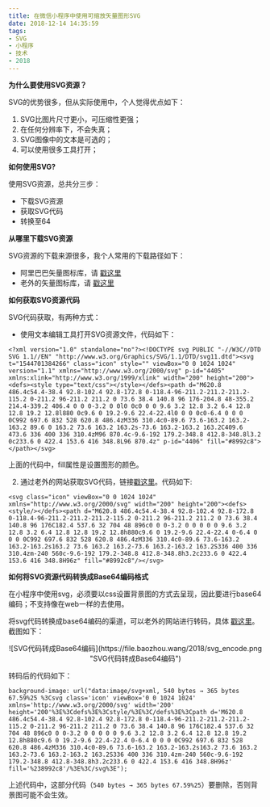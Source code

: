 ```yaml
---
title: 在微信小程序中使用可缩放矢量图形SVG
date: 2018-12-14 14:35:59
tags:
- SVG
- 小程序
- 技术
- 2018
---
```


**为什么要使用SVG资源？**

SVG的优势很多，但从实际使用中，个人觉得优点如下：
1. SVG比图片尺寸更小，可压缩性更强；
2. 在任何分辨率下，不会失真；
3. SVG图像中的文本是可选的；
4. 可以使用很多工具打开；

**如何使用SVG?**

使用SVG资源，总共分三步：
* 下载SVG资源
* 获取SVG代码
* 转换至64

**从哪里下载SVG资源**

SVG资源的下载来源很多，我个人常用的下载路径如下：

<!-- more -->

* 阿里巴巴矢量图标库，请 [戳这里](https://www.iconfont.cn/?spm=a313x.7781069.1998910419.d4d0a486a)
* 老外的矢量图标库，请 [戳这里](https://material.io/tools/)

**如何获取SVG资源代码**

SVG代码获取，有两种方式：

* 使用文本编辑工具打开SVG资源文件，代码如下：
```
<?xml version="1.0" standalone="no"?><!DOCTYPE svg PUBLIC "-//W3C//DTD SVG 1.1//EN" "http://www.w3.org/Graphics/SVG/1.1/DTD/svg11.dtd"><svg t="1544701384266" class="icon" style="" viewBox="0 0 1024 1024" version="1.1" xmlns="http://www.w3.org/2000/svg" p-id="4405" xmlns:xlink="http://www.w3.org/1999/xlink" width="200" height="200"><defs><style type="text/css"></style></defs><path d="M620.8 486.4c54.4-38.4 92.8-102.4 92.8-172.8 0-118.4-96-211.2-211.2-211.2-115.2 0-211.2 96-211.2 211.2 0 73.6 38.4 140.8 96 176-204.8 48-355.2 214.4-339.2 406.4 0 0 0-3.2 0 0l0 0c0 0 0 9.6 3.2 12.8 3.2 6.4 12.8 12.8 19.2 12.8l880 0c9.6 0 19.2-9.6 22.4-22.4l0 0 0 0c0-6.4 0 0 0 0C992 697.6 832 528 620.8 486.4zM336 310.4c0-89.6 73.6-163.2 163.2-163.2 89.6 0 163.2 73.6 163.2 163.2s-73.6 163.2-163.2 163.2C409.6 473.6 336 400 336 310.4zM96 870.4c-9.6-192 179.2-348.8 412.8-348.8l3.2 0c233.6 0 422.4 153.6 416 348.8L96 870.4z" p-id="4406" fill="#8992c8"></path></svg>
```
上面的代码中，fill属性是设置图形的颜色。

2. 通过老外的网站获取SVG代码，链接[戳这里](https://jakearchibald.github.io/svgomg/)。代码如下:
```
<svg class="icon" viewBox="0 0 1024 1024" xmlns="http://www.w3.org/2000/svg" width="200" height="200"><defs><style/></defs><path d="M620.8 486.4c54.4-38.4 92.8-102.4 92.8-172.8 0-118.4-96-211.2-211.2-211.2-115.2 0-211.2 96-211.2 211.2 0 73.6 38.4 140.8 96 176C182.4 537.6 32 704 48 896c0 0 0-3.2 0 0 0 0 0 9.6 3.2 12.8 3.2 6.4 12.8 12.8 19.2 12.8h880c9.6 0 19.2-9.6 22.4-22.4 0-6.4 0 0 0 0C992 697.6 832 528 620.8 486.4zM336 310.4c0-89.6 73.6-163.2 163.2-163.2s163.2 73.6 163.2 163.2-73.6 163.2-163.2 163.2S336 400 336 310.4zm-240 560c-9.6-192 179.2-348.8 412.8-348.8h3.2c233.6 0 422.4 153.6 416 348.8H96z" fill="#8992c8"/></svg>
```

**如何将SVG资源代码转换成Base64编码格式**

在小程序中使用svg，必须要以css设置背景图的方式去呈现，因此要进行base64编码；不支持像在web一样的去使用。

将svg代码转换成base64编码的渠道，可以老外的网站进行转码，具体 [戳这里](https://codepen.io/jakob-e/pen/doMoML)。截图如下：

<center>![SVG代码转成Base64编码](https://file.baozhou.wang/2018/svg_encode.png "SVG代码转成Base64编码")</center>

转码后的代码如下：
```
background-image: url("data:image/svg+xml, 540 bytes → 365 bytes 67.59%25 %3Csvg class='icon' viewBox='0 0 1024 1024' xmlns='http://www.w3.org/2000/svg' width='200' height='200'%3E%3Cdefs%3E%3Cstyle/%3E%3C/defs%3E%3Cpath d='M620.8 486.4c54.4-38.4 92.8-102.4 92.8-172.8 0-118.4-96-211.2-211.2-211.2-115.2 0-211.2 96-211.2 211.2 0 73.6 38.4 140.8 96 176C182.4 537.6 32 704 48 896c0 0 0-3.2 0 0 0 0 0 9.6 3.2 12.8 3.2 6.4 12.8 12.8 19.2 12.8h880c9.6 0 19.2-9.6 22.4-22.4 0-6.4 0 0 0 0C992 697.6 832 528 620.8 486.4zM336 310.4c0-89.6 73.6-163.2 163.2-163.2s163.2 73.6 163.2 163.2-73.6 163.2-163.2 163.2S336 400 336 310.4zm-240 560c-9.6-192 179.2-348.8 412.8-348.8h3.2c233.6 0 422.4 153.6 416 348.8H96z' fill='%238992c8'/%3E%3C/svg%3E");
```

上述代码中，这部分代码（`540 bytes → 365 bytes 67.59%25`）要删除，否则背景图可能不会生效。